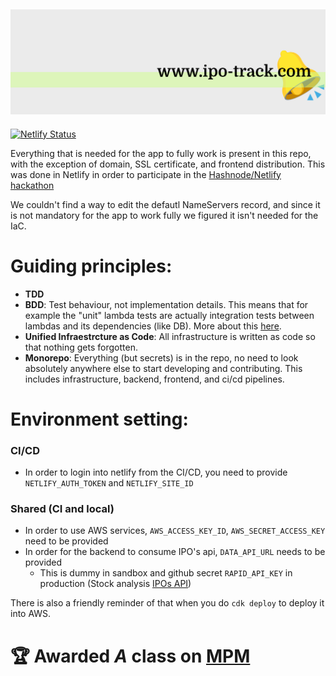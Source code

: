 ![](media/ipo-bg.png)
---
[![Netlify Status](https://api.netlify.com/api/v1/badges/0ea084ae-a6d4-4e6e-a728-d7b0209849a5/deploy-status)](https://app.netlify.com/sites/ipo-track/deploys)


Everything that is needed for the app to fully work is present in this repo, with the exception of domain, SSL certificate,  and frontend distribution. This was done in Netlify in order to participate in the [Hashnode/Netlify hackathon](https://townhall.hashnode.com/netlify-hackathon)


We couldn't find a way to edit the defautl NameServers record, and since it is not mandatory for 
the app to work fully we figured it isn't needed for the IaC.

# Guiding principles:
- **TDD**
- **BDD**: Test behaviour, not implementation details. This means that for example the "unit" lambda tests
are actually integration tests between lambdas and its dependencies (like DB). More about this [here](https://alramalho.medium.com/improve-your-codes-maintainability-by-dropping-unit-tests-92f115d5aa6b).
- **Unified Infraestrcture as Code**: All infrastructure is written as code so that nothing gets forgotten.
- **Monorepo**: Everything (but secrets) is in the repo, no need to look absolutely anywhere else
  to start developing and contributing. This includes infrastructure, backend, frontend, and ci/cd pipelines.

  
# Environment setting:

### CI/CD 

- In order to login into netlify from the CI/CD, you need to provide `NETLIFY_AUTH_TOKEN` and `NETLIFY_SITE_ID` 

### Shared (CI and local)

- In order to use AWS services, `AWS_ACCESS_KEY_ID`, `AWS_SECRET_ACCESS_KEY` need to be provided
- In order for the backend to consume IPO's api, `DATA_API_URL` needs to be provided
  - This is dummy in sandbox and github secret `RAPID_API_KEY` in production (Stock analysis [IPOs API](https://rapidapi.com/stock-analysis-stock-analysis-default/api/upcoming-ipo-calendar))

There is also a friendly reminder of that when you do `cdk deploy` to deploy it into AWS.

# 🏆 Awarded _A_ class on [MPM](https://alramalho.medium.com/the-maintainable-program-manifesto-mpm-3ba5239f7a8)